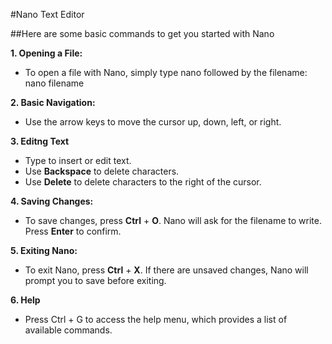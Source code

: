 #Nano Text Editor

##Here are some basic commands to get you started with Nano

**1. Opening a File:**
- To open a file with Nano, simply type nano followed by the filename:
        nano filename

**2. Basic Navigation:**
- Use the arrow keys to move the cursor up, down, left, or right.

**3. Editng Text**
- Type to insert or edit text.
- Use **Backspace** to delete characters.
- Use **Delete** to delete characters to the right of the cursor.

**4. Saving Changes:**
- To save changes, press **Ctrl** + **O**. Nano will ask for the filename to write. Press **Enter** to confirm.

**5. Exiting Nano:**
- To exit Nano, press **Ctrl** + **X**. If there are unsaved changes, Nano will prompt you to save before exiting.

**6. Help**
- Press Ctrl + G to access the help menu, which provides a list of available commands.

